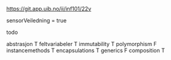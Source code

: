 https://git.app.uib.no/ii/inf101/22v

sensorVeiledning = true

todo

abstrasjon T
feltvariabeler T
immutability T
polymorphism F
instancemethods T
encapsulations T
generics F
composition T